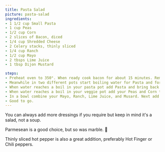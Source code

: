 ```yaml
---
title: Pasta Salad
picture: pasta-salad
ingredients:
- 1 1/2 cup Small Pasta
- 1 cup Peas
- 1/2 cup Corn
- 2 slices of Bacon, diced
- 1/4 cup Shredded Cheese
- 2 Celery stacks, thinly sliced
- 1/4 cup Ranch
- 1/2 cup Mayo
- 2 tbsps Lime Juice
- 1 tbsp Dijon Mustard

steps:
- Preheat oven to 350°. When ready cook bacon for about 15 minutes. Remove from oven, pat dry with paper towel then dice and set aside.
- Meanwhile in two different pots start boiling water for Pasta and for your Peas and Corn.
- When water reaches a boil in your pasta pot add Pasta and bring back to a boil and cook for about 5 minutes on med-high or until pasta is almost completely soft. Remove from heat, strain, rinse under cold water, then set aside to drain.
- When water reaches a boil in your veggie pot add your Peas and Corn to the boiling water, bring back to a boil and cook for about three minutes. Remove from heat, drain, and place in a cold water bath. Let cool then drain.
- In a bowl combine your Mayo, Ranch, Lime Juice, and Musard. Next add your Pasta and mix well. Now mix your Peas, Corn, Celery, Bacon, and Cheese.
- Good to go.
---
```


You can always add more dressings if you require but keep in mind it's a salad, not a soup.

Parmesean is a good choice, but so was marble. 🤷

Thinly sliced hot pepper is also a great addition, preferably Hot Finger or Chili peppers.